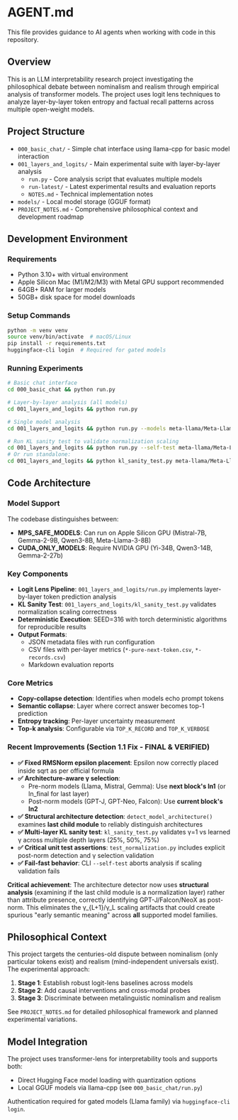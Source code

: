 # AGENT.md

This file provides guidance to AI agents when working with code in this repository.

## Overview

This is an LLM interpretability research project investigating the philosophical debate between nominalism and realism through empirical analysis of transformer models. The project uses logit lens techniques to analyze layer-by-layer token entropy and factual recall patterns across multiple open-weight models.

## Project Structure

- `000_basic_chat/` - Simple chat interface using llama-cpp for basic model interaction
- `001_layers_and_logits/` - Main experimental suite with layer-by-layer analysis
  - `run.py` - Core analysis script that evaluates multiple models
  - `run-latest/` - Latest experimental results and evaluation reports
  - `NOTES.md` - Technical implementation notes
- `models/` - Local model storage (GGUF format)
- `PROJECT_NOTES.md` - Comprehensive philosophical context and development roadmap

## Development Environment

### Requirements
- Python 3.10+ with virtual environment
- Apple Silicon Mac (M1/M2/M3) with Metal GPU support recommended
- 64GB+ RAM for larger models
- 50GB+ disk space for model downloads

### Setup Commands
```bash
python -m venv venv
source venv/bin/activate  # macOS/Linux
pip install -r requirements.txt
huggingface-cli login  # Required for gated models
```

### Running Experiments
```bash
# Basic chat interface
cd 000_basic_chat && python run.py

# Layer-by-layer analysis (all models)
cd 001_layers_and_logits && python run.py

# Single model analysis
cd 001_layers_and_logits && python run.py --models meta-llama/Meta-Llama-3-8B

# Run KL sanity test to validate normalization scaling
cd 001_layers_and_logits && python run.py --self-test meta-llama/Meta-Llama-3-8B
# Or run standalone:
cd 001_layers_and_logits && python kl_sanity_test.py meta-llama/Meta-Llama-3-8B
```

## Code Architecture

### Model Support
The codebase distinguishes between:
- **MPS_SAFE_MODELS**: Can run on Apple Silicon GPU (Mistral-7B, Gemma-2-9B, Qwen3-8B, Meta-Llama-3-8B)
- **CUDA_ONLY_MODELS**: Require NVIDIA GPU (Yi-34B, Qwen3-14B, Gemma-2-27b)

### Key Components
- **Logit Lens Pipeline**: `001_layers_and_logits/run.py` implements layer-by-layer token prediction analysis
- **KL Sanity Test**: `001_layers_and_logits/kl_sanity_test.py` validates normalization scaling correctness
- **Deterministic Execution**: SEED=316 with torch deterministic algorithms for reproducible results
- **Output Formats**: 
  - JSON metadata files with run configuration
  - CSV files with per-layer metrics (`*-pure-next-token.csv`, `*-records.csv`)
  - Markdown evaluation reports

### Core Metrics
- **Copy-collapse detection**: Identifies when models echo prompt tokens
- **Semantic collapse**: Layer where correct answer becomes top-1 prediction
- **Entropy tracking**: Per-layer uncertainty measurement
- **Top-k analysis**: Configurable via `TOP_K_RECORD` and `TOP_K_VERBOSE`

### Recent Improvements (Section 1.1 Fix - FINAL & VERIFIED)
- **✅ Fixed RMSNorm epsilon placement**: Epsilon now correctly placed inside sqrt as per official formula
- **✅ Architecture-aware γ selection**: 
  - Pre-norm models (Llama, Mistral, Gemma): Use **next block's ln1** (or ln_final for last layer)
  - Post-norm models (GPT-J, GPT-Neo, Falcon): Use **current block's ln2**
- **✅ Structural architecture detection**: `detect_model_architecture()` examines **last child module** to reliably distinguish architectures
- **✅ Multi-layer KL sanity test**: `kl_sanity_test.py` validates γ=1 vs learned γ across multiple depth layers (25%, 50%, 75%)
- **✅ Critical unit test assertions**: `test_normalization.py` includes explicit post-norm detection and γ selection validation
- **✅ Fail-fast behavior**: CLI `--self-test` aborts analysis if scaling validation fails

**Critical achievement**: The architecture detector now uses **structural analysis** (examining if the last child module is a normalization layer) rather than attribute presence, correctly identifying GPT-J/Falcon/NeoX as post-norm. This eliminates the γ_{L+1}/γ_L scaling artifacts that could create spurious "early semantic meaning" across **all** supported model families.

## Philosophical Context

This project targets the centuries-old dispute between nominalism (only particular tokens exist) and realism (mind-independent universals exist). The experimental approach:

1. **Stage 1**: Establish robust logit-lens baselines across models
2. **Stage 2**: Add causal interventions and cross-modal probes
3. **Stage 3**: Discriminate between metalinguistic nominalism and realism

See `PROJECT_NOTES.md` for detailed philosophical framework and planned experimental variations.

## Model Integration

The project uses transformer-lens for interpretability tools and supports both:
- Direct Hugging Face model loading with quantization options
- Local GGUF models via llama-cpp (see `000_basic_chat/run.py`)

Authentication required for gated models (Llama family) via `huggingface-cli login`.